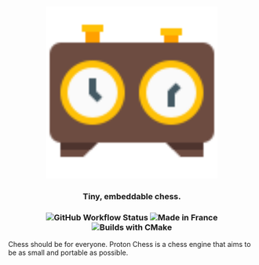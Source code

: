 <h3 align="center">
    <img alt="Logo" src="media/chess-clock.svg" width="350"/>
</h3>

<h3 align="center">
    Tiny, embeddable chess.
</h3>

<h3 align="center">
    <img alt="GitHub Workflow Status" src="https://img.shields.io/github/workflow/status/NateSeymour/proton-chess/ci-linux-x86_64">
    <img alt="Made in France" src="https://img.shields.io/badge/made_in-france-blue">
    <img alt="Builds with CMake" src="https://img.shields.io/badge/builds_with-cmake-brightgreen">
</h3>

Chess should be for everyone. Proton Chess is a chess engine that aims to be as small and portable as possible. 